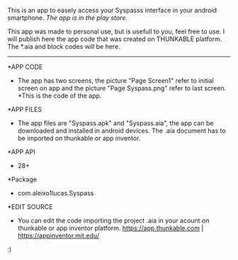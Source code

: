 This is an app to easely access your Syspasss interface in your android smartphone. 
*The app is in the play store.*

This app was made to personal use, but is usefull to you, feel free to use.
I will publish here the app code that was created on THUNKABLE platform. The *.aia and block codes will be here.

****************************************************************************************************************

*APP CODE
- The app has two screens, the picture "Page Screen1" refer to initial screen on app and
the picture "Page Syspass.png" refer to last screen. *This is the code of the app.

*APP FILES
- The app files are "Syspass.apk" and "Syspass.aia", the app can be downloaded and installed in android devices.
The .aia document has to be imported on thunkable or app inventor.

*APP API
- 28+

*Package
- com.aleixo1lucas.Syspass

*EDIT SOURCE
- You can edit the code importing the project .aia in your acount on thunkable or app inventor platform.
https://app.thunkable.com | https://appinventor.mit.edu/


:)
